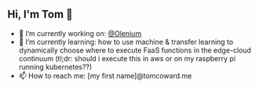 ## Hi, I'm Tom 👋

- 🔭 I’m currently working on: [@Olenium](https://olenium.co.uk)
- 🌱 I’m currently learning: how to use machine & transfer learning to dynamically choose where to execute FaaS functions in the edge-cloud continuum (tl;dr: should i execute this in aws or on my raspberry pi running kubernetes??)
- 📫 How to reach me: [my first name]@tomcoward.me

